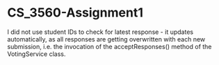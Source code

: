 # CS_3560-Assignment1

I did not use student IDs to check for latest response - it updates automatically, as all responses are getting overwritten with each new submission, i.e. the invocation of the acceptResponses() method of the VotingService class.
